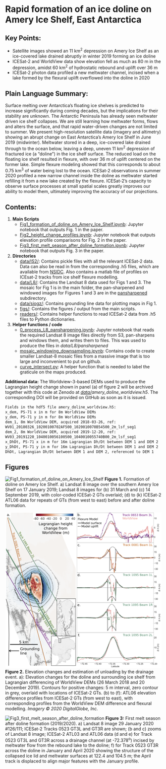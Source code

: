 # Rapid formation of an ice doline on Amery Ice Shelf, East Antarctica

## Key Points:
- Satellite images showed an 11 km<sup>2</sup> depression on Amery Ice Shelf as an ice-covered lake drained abruptly in winter 2019 forming an ice doline
- ICESat-2 and WorldView data show elevation fell as much as 80 m in the depression, amidst 60 km<sup>2</sup> of hydrostatic rebound and uplift over 36 m
- ICESat-2 photon data profiled a new meltwater channel, incised when a lake formed by the flexural uplift overflowed into the doline in 2020


## Plain Language Summary:

Surface melting over Antarctica’s floating ice shelves is predicted to increase significantly during coming decades, but the implications for their stability are unknown. The Antarctic Peninsula has already seen meltwater driven ice shelf collapses. We are still learning how meltwater forms, flows and alters the surface, and that rapid water-driven changes are not limited to summer. We present high-resolution satellite data (imagery and altimetry) showing an abrupt change on East Antarctica’s Amery Ice Shelf in June 2019 (midwinter). Meltwater stored in a deep, ice-covered lake drained through to the ocean below, leaving a deep, uneven 11 km<sup>2</sup> depression of fractured ice (a “doline”) in the ice shelf surface. The reduced load on the floating ice shelf resulted in flexure, with over 36 m of uplift centered on the former lake. Simple flexure modeling showed that this corresponds to about 0.75 km<sup>3</sup> of water being lost to the ocean. ICESat-2 observations in summer 2020 profiled a new narrow channel inside the doline as meltwater started refilling it from a new lake created by the flexure. ICESat-2’s capacity to observe surface processes at small spatial scales greatly improves our ability to model them, ultimately improving the accuracy of our projections.

## Contents:
1. **Main Scripts**
    - [Fig1_formation_of_doline_on_Amery_Ice_Shelf.ipynb](/Fig1_formation_of_doline_on_Amery_Ice_Shelf.ipynb): Jupyter notebook that outputs Fig. 1 in the paper. 
    - [Fig2_height_change_profiles.ipynb](/Fig2_height_change_profiles.ipynb): Jupyter notebook that outputs elevation profile comparisons for Fig. 2 in the paper.
    - [Fig3_first_melt_season_after_doline_formation.ipynb](/Fig3_first_melt_season_after_doline_formation.ipynb): Jupyter notebook that outputs Fig. 3 in the paper. 
2. **Directories**
    - [data/IS2/](/data/IS2/): Contains pickle files with all the relevant ICESat-2 data. Data can also be read in from the corresponding .h5 files, which are available from [NSIDC](https://nsidc.org/data/icesat-2/data-sets). Also contains a matlab file of profiles on ICEsat-2 tracks from ice shelf flexure modelling.   
    - [data/L8/](/data/L8/): Contains the Landsat 8 data used for Figs 1 and 3. The mosaic for Fig 1 is in the main folder, the pan-sharpened and windowed images for Figures 1 and 3 are in the [pansharpened](/data/L8/pansharpened/) subdirectory.
    - [data/siogz/](/data/siogz/): Contains grounding line data for plotting maps in Fig 1.
    - [figs/](/figs/): Contains the figures / output from the main scripts.
    - [readers/](/readers/): Contains helper functions to read ICESat-2 data from .h5 files to Python dictionaries. 
3. **Helper functions / code**
    - [0_process_L8_pansharpening.ipynb](/0_process_L8_pansharpening.ipynb): Jupyter notebook that reads the required Landsat 8 image files directly from S3, pan-sharpens and windows them, and writes them to files. This was used to produce the files in *data/L8/pansharpened*
    - [mosaic_windowing_downsampling.ipynb](/mosaic_windowing_downsampling.ipynb): Contains code to create smaller Landsat-8 mosaic files from a massive image that is too large and inconvenient to put on github.
    - [curve_intersect.py](/curve_intersect.py): A helper function that is needed to label the graticule on the maps produced.

**Additional data:**
The Worldview-3-based DEMs used to produce the Lagrangian height change shown in panel (a) of figure 2 will be archived together with this code at Zenodo at *[data/](/data/)amery_doline_worldview.h5*. The corresponding DOI will be provided on GitHub as soon as it is issued. 
~~~
Fields in the hdf5 file amery_doline_worldview.h5:
x_dem, PS-71 x in m for 8m WorldView DEMs
y_dem, PS-71 y in m for 8m WorldView DEMs
dem_1, 8m WorldView DEM, acquired 2018-03-26, ref: WV01_20180326_10200100702AF500_1020010070B54500_2m_lsf_seg1
dem_2, 8m WorldView DEM, acquired 2019-12-20, ref: WV03_20191220_1040010056100500_1040010055740B00_2m_lsf_seg1
x_DhDt, PS-71 x in m for 16m Lagrangian Dh/Dt between DEM 1 and DEM 2
y_DhDt, PS-71 y in m for 16m Lagrangian Dh/Dt between DEM 1 and DEM 2
DhDt, Lagrangian Dh/Dt between DEM 1 and DEM 2, referenced to DEM 1
~~~

## Figures

![Fig1_formation_of_doline_on_Amery_Ice_Shelf](figs/Fig1_formation_of_doline_on_Amery_Ice_Shelf_revised.jpg)
**Figure 1.**  Formation of doline on Amery Ice Shelf. a) Landsat 8 image over the southern Amery Ice Shelf on 17 January 2019; Landsat 8 images for (b) 31 March and (c) 14 September 2019, with color-coded ICESat-2 GTs overlaid; (d) to (k) ICESat-2 ATL06 data for repeats of GTs (from west to east) before and after doline formation.



![Fig2_DEM differencing and elevation profile comparison](figs/figure_2.png)
**Figure 2.** Elevation changes and estimation of unloading by the drainage event. a): Elevation changes for the doline and surrounding ice shelf from Lagrangian differencing of WorldView DEMs (26 March 2018 and 20 December 2019). Contours for positive changes: 5 m interval, zero contour in grey, overlaid with locations of ICESat-2 GTs. (b) to (f): ATL06 elevation difference profiles from ICESat-2 GTs (from west to east), with corresponding profiles from the WorldView DEM difference and flexural modelling. *Imagery ©️ 2020 DigitalGlobe, Inc.*



![Fig3_first_melt_season_after_doline_formation](figs/Fig3_first_melt_season_after_doline_formation_revised.jpg) 
**Figure 3:** First melt season after doline formation (2019/2020). a) Landsat 8 image 29 January 2020 #126/111; ICESat-2 Tracks 0523 GT3L and GT3R are shown; (b and c) zooms of Landsat 8 image; ICESat-2 ATL03 and ATL06 data (d and e) for Track 0523 GT3L and GT3R across a drainage channel (at -72.378<sup>o</sup>) incised by meltwater flow from the rebound lake to the doline; f) for Track 0523 GT3R across the doline in January and April 2020 showing the structure of the collapsed ice lid and meltwater surfaces at 122.4 and 104.5 m; the April track is displaced to align major features with the January profile.
